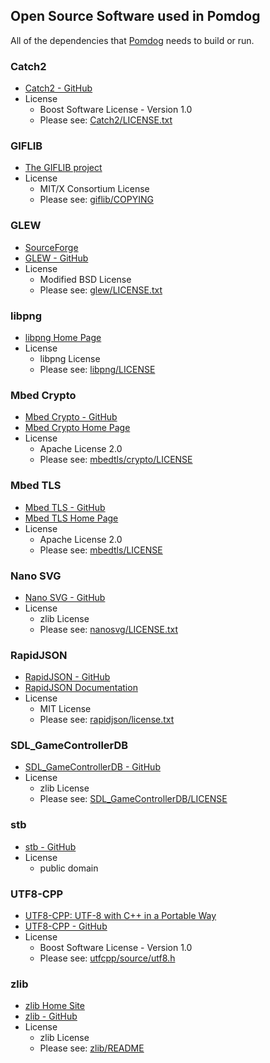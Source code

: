 Open Source Software used in Pomdog
-----------------------------------

All of the dependencies that [Pomdog](https://github.com/mogemimi/pomdog) needs to build or run.

### Catch2

* [Catch2 - GitHub](https://github.com/catchorg/Catch2)
* License
  * Boost Software License - Version 1.0
  * Please see: [Catch2/LICENSE.txt](Catch2/LICENSE.txt)

### GIFLIB

* [The GIFLIB project](http://giflib.sourceforge.net/)
* License
  * MIT/X Consortium License
  * Please see: [giflib/COPYING](giflib/COPYING)

### GLEW

* [SourceForge](http://glew.sourceforge.net/)
* [GLEW - GitHub](https://github.com/nigels-com/glew)
* License
  * Modified BSD License
  * Please see: [glew/LICENSE.txt](glew/LICENSE.txt)

### libpng

* [libpng Home Page](http://www.libpng.org/pub/png/libpng.html)
* License
  * libpng License
  * Please see: [libpng/LICENSE](libpng/LICENSE)

### Mbed Crypto

* [Mbed Crypto - GitHub](https://github.com/ARMmbed/mbed-crypto)
* [Mbed Crypto Home Page](https://tls.mbed.org/)
* License
  * Apache License 2.0
  * Please see: [mbedtls/crypto/LICENSE](mbedtls/crypto/LICENSE)

### Mbed TLS

* [Mbed TLS - GitHub](https://github.com/ARMmbed/mbedtls)
* [Mbed TLS Home Page](https://tls.mbed.org/)
* License
  * Apache License 2.0
  * Please see: [mbedtls/LICENSE](mbedtls/LICENSE)

### Nano SVG

* [Nano SVG - GitHub](https://github.com/memononen/nanosvg)
* License
  * zlib License
  * Please see: [nanosvg/LICENSE.txt](nanosvg/LICENSE.txt)

### RapidJSON

* [RapidJSON - GitHub](https://github.com/miloyip/rapidjson)
* [RapidJSON Documentation](http://miloyip.github.io/rapidjson/)
* License
  * MIT License
  * Please see: [rapidjson/license.txt](rapidjson/license.txt)

### SDL_GameControllerDB

* [SDL_GameControllerDB - GitHub](https://github.com/gabomdq/SDL_GameControllerDB)
* License
  * zlib License
  * Please see: [SDL_GameControllerDB/LICENSE](SDL_GameControllerDB/LICENSE)

### stb

* [stb - GitHub](https://github.com/nothings/stb)
* License
  * public domain

### UTF8-CPP

* [UTF8-CPP: UTF-8 with C++ in a Portable Way](http://utfcpp.sourceforge.net/)
* [UTF8-CPP - GitHub](https://github.com/nemtrif/utfcpp)
* License
  * Boost Software License - Version 1.0
  * Please see: [utfcpp/source/utf8.h](utfcpp/source/utf8.h)

### zlib

* [zlib Home Site](http://www.zlib.net/)
* [zlib - GitHub](https://github.com/madler/zlib)
* License
  * zlib License
  * Please see: [zlib/README](zlib/README)
